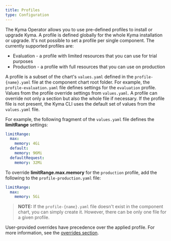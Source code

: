 ```yaml
---
title: Profiles
type: Configuration
---
```


The Kyma Operator allows you to use pre-defined profiles to install or upgrade Kyma. A profile is defined globally for the whole Kyma installation or upgrade. It's not possible to set a profile per single component.
The currently supported profiles are: 
- Evaluation - a profile with limited resources that you can use for trial purposes
- Production - a profile with full resources that you can use on production

A profile is a subset of the chart's `values.yaml` defined in the `profile-{name}.yaml` file at the component chart root folder. For example, the `profile-evaluation.yaml` file defines settings for the `evaluation` profile. Values from the profile override settings from `values.yaml`. A profile can override not only a section but also the whole file if necessary. If the profile file is not present, the Kyma CLI uses the default set of values from the `values.yaml` file.

For example, the following fragment of the `values.yaml` file defines the **limitRange** settings:

```yaml
limitRange:
  max:
    memory: 4Gi
  default:
    memory: 96Mi
  defaultRequest:
    memory: 32Mi
```

To override **limitRange.max.memory** for the `production` profile, add the following to the `profile-production.yaml` file: 

```yaml
limitRange:
  max:
    memory: 5Gi
```

>**NOTE:** If the `profile-{name}.yaml` file doesn't exist in the component chart, you can simply create it. However, there can be only one file for a given profile. 

User-provided overrides have precedence over the applied profile. For more information, see the [overrides section](#configuration-helm-overrides-for-kyma-installation).
